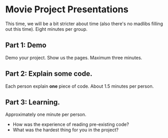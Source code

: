# Movie Project Presentations

This time, we will be a bit stricter about time (also there's no madlibs filling
out this time). Eight minutes per group.

## Part 1: Demo
Demo your project. Show us the pages. Maximum three minutes.

## Part 2: Explain some code.
Each person explain **one** piece of code. About 1.5 minutes per person.

## Part 3: Learning.
Approximately one minute per person.

* How was the experience of reading pre-existing code? 
* What was the hardest thing for you in the project?


